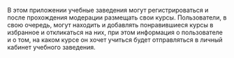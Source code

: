 В этом приложении учебные заведения могут регистрироваться и после прохождения модерации размещать свои курсы. Пользователи, в свою очередь, могут находить и добавлять понравившиеся курсы в избранное и откликаться на них, при этом информация о пользователе и о том, на каком курсе он хочет учиться будет отправляться в личный кабинет учебного заведения.
